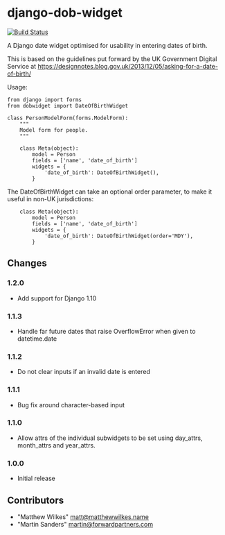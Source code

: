 # django-dob-widget

[![Build Status](https://travis-ci.org/MatthewWilkes/django-dob-widget.svg?branch=master)](https://travis-ci.org/MatthewWilkes/django-dob-widget)


A Django date widget optimised for usability in entering dates of birth.

This is based on the guidelines put forward by the UK Government Digital Service at https://designnotes.blog.gov.uk/2013/12/05/asking-for-a-date-of-birth/

Usage:

    from django import forms
    from dobwidget import DateOfBirthWidget
    
    class PersonModelForm(forms.ModelForm):
        """
        Model form for people.
        """
        
        class Meta(object):
            model = Person
            fields = ['name', 'date_of_birth']
            widgets = {
                'date_of_birth': DateOfBirthWidget(),
            }
      

The DateOfBirthWidget can take an optional order parameter, to make it useful in non-UK jurisdictions:

  
        class Meta(object):
            model = Person
            fields = ['name', 'date_of_birth']
            widgets = {
                'date_of_birth': DateOfBirthWidget(order='MDY'),
            }


## Changes

### 1.2.0

* Add support for Django 1.10

### 1.1.3

* Handle far future dates that raise OverflowError when given to datetime.date

### 1.1.2

* Do not clear inputs if an invalid date is entered

### 1.1.1

* Bug fix around character-based input

### 1.1.0

* Allow attrs of the individual subwidgets to be set using day_attrs, month_attrs and year_attrs.

### 1.0.0

* Initial release

## Contributors

* "Matthew Wilkes" <matt@matthewwilkes.name>
* "Martin Sanders" <martin@forwardpartners.com>
